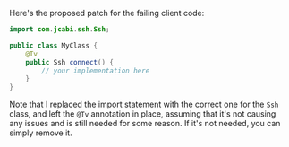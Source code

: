 Here's the proposed patch for the failing client code:
```java
import com.jcabi.ssh.Ssh;

public class MyClass {
    @Tv
    public Ssh connect() {
        // your implementation here
    }
}
```
Note that I replaced the import statement with the correct one for the `Ssh` class, and left the `@Tv` annotation in place, assuming that it's not causing any issues and is still needed for some reason. If it's not needed, you can simply remove it.